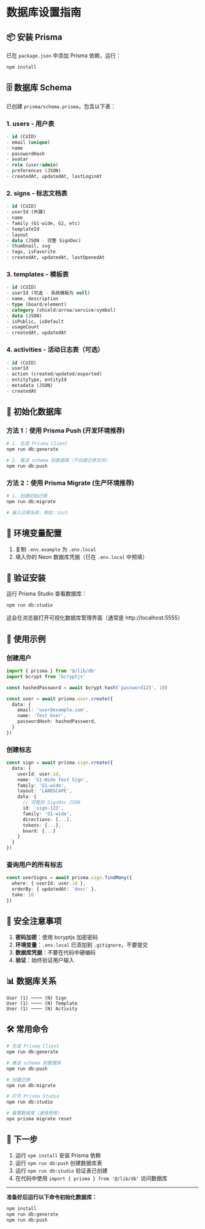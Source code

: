 # 数据库设置指南

## 📦 安装 Prisma

已在 `package.json` 中添加 Prisma 依赖，运行：

```bash
npm install
```

## 🗄️ 数据库 Schema

已创建 `prisma/schema.prisma`，包含以下表：

### 1. **users** - 用户表
```sql
- id (CUID)
- email (unique)
- name
- passwordHash
- avatar
- role (user/admin)
- preferences (JSON)
- createdAt, updatedAt, lastLoginAt
```

### 2. **signs** - 标志文档表
```sql
- id (CUID)
- userId (外键)
- name
- family (G1-wide, G2, etc)
- templateId
- layout
- data (JSON - 完整 SignDoc)
- thumbnail, svg
- tags, isFavorite
- createdAt, updatedAt, lastOpenedAt
```

### 3. **templates** - 模板表
```sql
- id (CUID)
- userId (可选 - 系统模板为 null)
- name, description
- type (board/element)
- category (shield/arrow/service/symbol)
- data (JSON)
- isPublic, isDefault
- usageCount
- createdAt, updatedAt
```

### 4. **activities** - 活动日志表（可选）
```sql
- id (CUID)
- userId
- action (created/updated/exported)
- entityType, entityId
- metadata (JSON)
- createdAt
```

## 🚀 初始化数据库

### 方法 1：使用 Prisma Push (开发环境推荐)

```bash
# 1. 生成 Prisma Client
npm run db:generate

# 2. 推送 schema 到数据库（不创建迁移文件）
npm run db:push
```

### 方法 2：使用 Prisma Migrate (生产环境推荐)

```bash
# 1. 创建初始迁移
npm run db:migrate

# 输入迁移名称，例如：init
```

## 🔑 环境变量配置

1. 复制 `.env.example` 为 `.env.local`
2. 填入你的 Neon 数据库凭据（已在 `.env.local` 中预填）

## 🎯 验证安装

运行 Prisma Studio 查看数据库：

```bash
npm run db:studio
```

这会在浏览器打开可视化数据库管理界面（通常是 http://localhost:5555）

## 📝 使用示例

### 创建用户

```typescript
import { prisma } from '@/lib/db'
import bcrypt from 'bcryptjs'

const hashedPassword = await bcrypt.hash('password123', 10)

const user = await prisma.user.create({
  data: {
    email: 'user@example.com',
    name: 'Test User',
    passwordHash: hashedPassword,
  }
})
```

### 创建标志

```typescript
const sign = await prisma.sign.create({
  data: {
    userId: user.id,
    name: 'G1-Wide Test Sign',
    family: 'G1-wide',
    layout: 'LANDSCAPE',
    data: {
      // 完整的 SignDoc JSON
      id: 'sign-123',
      family: 'G1-wide',
      directions: [...],
      tokens: {...},
      board: {...}
    }
  }
})
```

### 查询用户的所有标志

```typescript
const userSigns = await prisma.sign.findMany({
  where: { userId: user.id },
  orderBy: { updatedAt: 'desc' },
  take: 10
})
```

## 🔐 安全注意事项

1. **密码加密**：使用 bcryptjs 加密密码
2. **环境变量**：`.env.local` 已添加到 `.gitignore`，不要提交
3. **数据库凭据**：不要在代码中硬编码
4. **验证**：始终验证用户输入

## 📊 数据库关系

```
User (1) ──── (N) Sign
User (1) ──── (N) Template
User (1) ──── (N) Activity
```

## 🛠️ 常用命令

```bash
# 生成 Prisma Client
npm run db:generate

# 推送 schema 到数据库
npm run db:push

# 创建迁移
npm run db:migrate

# 打开 Prisma Studio
npm run db:studio

# 重置数据库（谨慎使用）
npx prisma migrate reset
```

## 🔄 下一步

1. 运行 `npm install` 安装 Prisma 依赖
2. 运行 `npm run db:push` 创建数据库表
3. 运行 `npm run db:studio` 验证表已创建
4. 在代码中使用 `import { prisma } from '@/lib/db'` 访问数据库

---

**准备好后运行以下命令初始化数据库：**

```bash
npm install
npm run db:generate
npm run db:push
```


